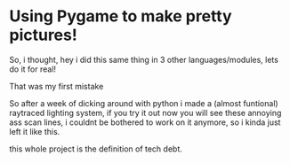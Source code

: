 # Using Pygame to make pretty pictures!

So, i thought, hey i did this same thing in 3 other languages/modules, lets do it for real!

That was my first mistake


So after a week of dicking around with python i made a (almost funtional) raytraced lighting system, if you try it out now
you will see these annoying ass scan lines, i couldnt be bothered to work on it anymore, so i kinda just left it like this.

this whole project is the definition of tech debt.
